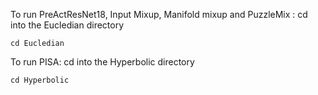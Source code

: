 
To run PreActResNet18, Input Mixup, Manifold mixup and PuzzleMix : cd into the Eucledian directory 


```
cd Eucledian
```
To run PISA: cd into the Hyperbolic directory

```
cd Hyperbolic
```
